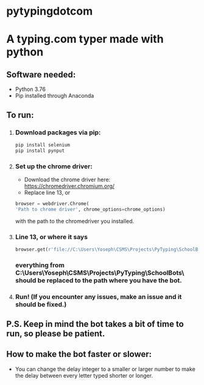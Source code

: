 # pytypingdotcom
# A typing.com typer made with python

## **Software needed**:
* Python 3.76
* Pip installed through Anaconda
## **To run:**
1. ### Download packages via pip:
    ```bash 
    pip install selenium 
    pip install pynput
    ```
2. ### Set up the chrome driver:
    * Download the chrome driver here: https://chromedriver.chromium.org/
    * Replace line 13, or
    ```python
    browser = webdriver.Chrome(
    'Path to chrome driver', chrome_options=chrome_options)
    ```
    with the path to the chromedriver you installed.
3. ### Line 13, or where it says
     ```python
    browser.get(r'file://C:\Users\Yoseph\CSMS\Projects\PyTyping\SchoolBots\typing.combot\typing.html')
    ```
    ### everything from C:\Users\Yoseph\CSMS\Projects\PyTyping\SchoolBots\ should be replaced to the path where you have the bot. 
4. ### Run! (If you encounter any issues, make an issue and it should be fixed.)

## P.S. Keep in mind the bot takes a bit of time to run, so please be patient. 

## How to make the bot faster or slower:
* You can change the delay integer to a smaller or larger number to make the delay between every letter typed shorter or longer.